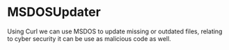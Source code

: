 # MSDOSUpdater
Using Curl we can use MSDOS to update missing or outdated files, relating to cyber security it can be use as malicious code as well.
